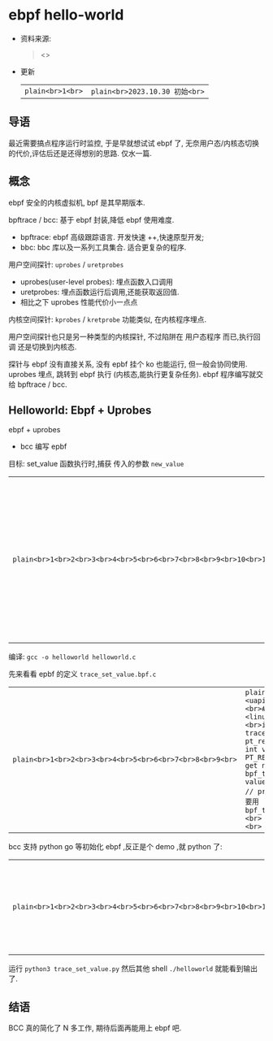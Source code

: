 

# ebpf hello-world

-   资料来源:
    
    > <>
    
-   更新
    
    |     |     |
    | --- | --- |
    | ```plain<br>1<br>``` | ```plain<br>2023.10.30 初始<br>``` |
    

## [](#%E5%AF%BC%E8%AF%AD "导语")导语

最近需要搞点程序运行时监控, 于是早就想试试 ebpf 了, 无奈用户态/内核态切换的代价,评估后还是还得想别的思路. 仅水一篇.

## [](#%E6%A6%82%E5%BF%B5 "概念")概念

ebpf 安全的内核虚拟机, bpf 是其早期版本.

bpftrace / bcc: 基于 ebpf 封装,降低 ebpf 使用难度.

-   bpftrace: ebpf 高级跟踪语言. 开发快速 ++,快速原型开发;
-   bbc: bbc 库以及一系列工具集合. 适合更复杂的程序.

用户空间探针: `uprobes` / `uretprobes`

-   uprobes(user-level probes): 埋点函数入口调用
-   uretprobes: 埋点函数运行后调用,还能获取返回值.
-   相比之下 uprobes 性能代价小一点点

内核空间探针: `kprobes` / `kretprobe` 功能类似, 在内核程序埋点.

用户空间探针也只是另一种类型的内核探针, 不过陷阱在 用户态程序 而已,执行回调 还是切换到内核态.

探针与 ebpf 没有直接关系, 没有 epbf 挂个 ko 也能运行, 但一般会协同使用. uprobes 埋点, 跳转到 ebpf 执行 (内核态,能执行更复杂任务). ebpf 程序编写就交给 bpftrace / bcc.

## [](#Helloworld-Ebpf-Uprobes "Helloworld: Ebpf + Uprobes")Helloworld: Ebpf + Uprobes

ebpf + uprobes

-   bcc 编写 epbf

目标: set\_value 函数执行时,捕获 传入的参数 `new_value`

|     |     |
| --- | --- |
| ```plain<br>1<br>2<br>3<br>4<br>5<br>6<br>7<br>8<br>9<br>10<br>11<br>12<br>13<br>14<br>15<br>16<br>17<br>18<br>19<br>20<br>``` | ```plain<br>#include <stdio.h><br>#include <time.h><br><br>int value;<br><br>void set_value(int new_value)<br>{<br>    value = new_value;<br>}<br><br>int main()<br>{<br>    int iterations = 1000000;<br><br>    for (int i = 0; i < iterations; i++)<br>    {<br>        set_value(i);<br>    }<br>    return 0;<br>}<br>``` |

编译: `gcc -o helloworld helloworld.c`

先来看看 epbf 的定义 `trace_set_value.bpf.c`

|     |     |
| --- | --- |
| ```plain<br>1<br>2<br>3<br>4<br>5<br>6<br>7<br>8<br>9<br>``` | ```plain<br>#include <uapi/linux/ptrace.h><br>#include <linux/limits.h><br><br>int trace_set_value(struct pt_regs *ctx) {<br>  int v = PT_REGS_RC(ctx); // get new_value<br>  bpf_trace_printk("set value to %d\\n", v); // print value // 输出要用 bpf_trace_printk<br><br>  return 0;<br>};<br>``` |

bcc 支持 python go 等初始化 ebpf ,反正是个 demo ,就 python 了:

|     |     |
| --- | --- |
| ```plain<br>1<br>2<br>3<br>4<br>5<br>6<br>7<br>8<br>9<br>10<br>11<br>12<br>13<br>14<br>15<br>16<br>17<br>18<br>19<br>``` | ```plain<br>from bcc import BPF, USDT<br><br># 读取 BPF 程序<br>with open("trace_set_value.bpf.c", "r") as f:<br>    program = f.read()<br><br># 加载 BPF 程序<br>bpf = BPF(text=program)<br># 加载 uprobe<br>bpf.attach_uprobe(name="./helloworld", sym="set_value", fn_name="trace_set_value")<br><br># 持续打印输出<br>while True:<br>    try:<br>        msg = bpf.trace_fields()<br>        msg = msg[-1]<br>        print(msg)<br>    except KeyboardInterrupt:<br>        exit()<br>``` |

运行 `python3 trace_set_value.py` 然后其他 shell `./helloworld` 就能看到输出了.

## [](#%E7%BB%93%E8%AF%AD "结语")结语

BCC 真的简化了 N 多工作, 期待后面再能用上 ebpf 吧.
